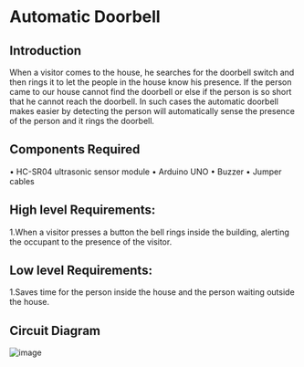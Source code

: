 # Automatic Doorbell 
## Introduction
When a visitor comes to the house, he searches for the doorbell switch and then rings it to let the people in the house know his presence. If the person came to our house cannot find the doorbell or else if the person is so short that he cannot reach the doorbell. In such cases the automatic doorbell makes easier by detecting the person will automatically sense the presence of the person and it rings the doorbell.

## Components Required
•	HC-SR04 ultrasonic sensor module
•	Arduino UNO
•	Buzzer
•	Jumper cables

## High level Requirements:
  1.When a visitor presses a button the bell rings inside the building, alerting the occupant to the presence of the visitor.

## Low level Requirements:
  1.Saves time for the person inside the house and the person waiting outside the house.

## Circuit Diagram

![image](https://user-images.githubusercontent.com/98879965/154854744-fe251afc-e350-4455-a03a-901646030fb3.png)


